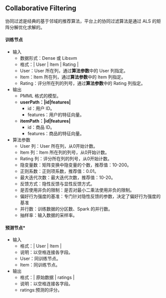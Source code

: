 ## Collaborative Filtering

协同过滤是经典的基于邻域的推荐算法，平台上的协同过滤算法是通过 ALS 的矩阵分解优化求解的。

#### 训练节点

- 输入
  - 数据形式：Dense 或 Libsvm
  - 格式：| User | Item | Rating |
  - User：User 所在列，通过**算法参数**中的 User 列指定。
  - Item：Item 所在列，通过**算法参数**中的 Item 列指定。
  - Rating：评分所在列的列号，通过**算法参数**中的 Rating 列指定。
- 输出
  - PMML 格式的模型。
  - **userPath：|id|features|**
    - id：用户 ID。
    - features：用户的特征向量。
  - **itemPath：|id|features|**
    - id：商品 ID。
    - features：商品的特征向量。
- 算法参数
  - User 列：User 所在列，从0开始计数。
  - Item 列：Item 所在列的列号，从0开始计数。
  - Rating 列：评分所在列的列号，从0开始计数。
  - 隐变量数：矩阵变换中隐变量的个数，推荐值：10-200。
  - 正则系数：正则项系数，推荐值：0.01。
  - 最大迭代次数：最大迭代次数，推荐值：10-20。
  - 反馈方式：隐性反馈与显性反馈方式。
  - 是否使用非负的限制：是否对最小二乘法使用非负的限制。
  - 偏好行为强度的基准：专门针对隐性反馈的参数，决定了偏好行为强度的基准
  - 并行数：训练数据的分区数、Spark 的并行数。
  - 抽样率：输入数据的采样率。

#### 预测节点*

- 输入
  - 格式：| User | Item |
  - 说明：以空格连接各字段。
  - User：同训练节点。
  - Item：同训练节点。
- 输出
  - 格式：| 原始数据 | ratings |
  - 说明：以空格连接各字段。
  - ratings:预测的评分。